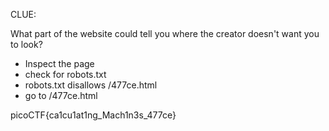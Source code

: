 CLUE:

What part of the website could tell you where the creator doesn't want you to look?



* Inspect the page
* check for robots.txt 
* robots.txt disallows /477ce.html
* go to /477ce.html
  

picoCTF{ca1cu1at1ng\_Mach1n3s\_477ce}

